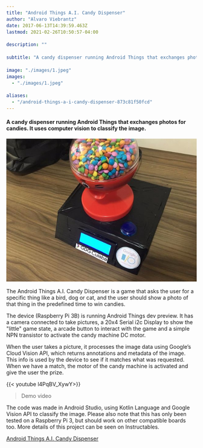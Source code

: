 ```yaml
---
title: "Android Things A.I. Candy Dispenser"
author: "Alvaro Viebrantz"
date: 2017-06-13T14:39:59.463Z
lastmod: 2021-02-26T10:50:57-04:00

description: ""

subtitle: "A candy dispenser running Android Things that exchanges photos for candies. It uses computer vision to classify the image."

image: "./images/1.jpeg"
images:
  - "./images/1.jpeg"

aliases:
  - "/android-things-a-i-candy-dispenser-873c81f50fcd"
---
```


#### A candy dispenser running Android Things that exchanges photos for candies. It uses computer vision to classify the image.

![image](./images/1.jpeg)

The Android Things A.I. Candy Dispenser is a game that asks the user for a specific thing like a bird, dog or cat, and the user should show a photo of that thing in the predefined time to win candies.

The device (Raspberry Pi 3B) is running Android Things dev preview. It has a camera connected to take pictures, a 20x4 Serial i2c Display to show the "little" game state, a arcade button to interact with the game and a simple NPN transistor to activate the candy machine DC motor.

When the user takes a picture, it processes the image data using Google’s Cloud Vision API, which returns annotations and metadata of the image. This info is used by the device to see if it matches what was requested. When we have a match, the motor of the candy machine is activated and give the user the prize.

{{< youtube l4PqBV_XywY>}}

> Demo video

The code was made in Android Studio, using Kotlin Language and Google Vision API to classify the image. Please also note that this has only been tested on a Raspberry Pi 3, but should work on other compatible boards too. More details of this project can be seen on Instructables.

[Android Things A.I. Candy Dispenser](https://www.instructables.com/id/Android-Things-AI-Candy-Dispenser/)
